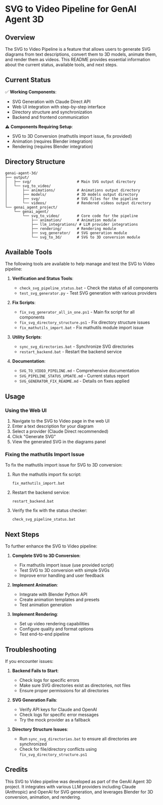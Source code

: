 # SVG to Video Pipeline for GenAI Agent 3D

## Overview

The SVG to Video Pipeline is a feature that allows users to generate SVG diagrams from text descriptions, convert them to 3D models, animate them, and render them as videos. This README provides essential information about the current status, available tools, and next steps.

## Current Status

✅ **Working Components**:
- SVG Generation with Claude Direct API
- Web UI integration with step-by-step interface
- Directory structure and synchronization
- Backend and frontend communication

⚠️ **Components Requiring Setup**:
- SVG to 3D Conversion (mathutils import issue, fix provided)
- Animation (requires Blender integration)
- Rendering (requires Blender integration)

## Directory Structure

```
genai-agent-3d/
├── output/
│   ├── svg/                     # Main SVG output directory
│   └── svg_to_video/
│       ├── animations/          # Animations output directory
│       ├── models/              # 3D models output directory
│       ├── svg/                 # SVG files for the pipeline
│       └── videos/              # Rendered videos output directory
└── genai_agent_project/
    └── genai_agent/
        └── svg_to_video/        # Core code for the pipeline
            ├── animation/       # Animation module
            ├── llm_integrations/ # LLM provider integrations
            ├── rendering/       # Rendering module
            ├── svg_generator/   # SVG generation module
            └── svg_to_3d/       # SVG to 3D conversion module
```

## Available Tools

The following tools are available to help manage and test the SVG to Video pipeline:

1. **Verification and Status Tools**:
   - `check_svg_pipeline_status.bat` - Check the status of all components
   - `test_svg_generator.py` - Test SVG generation with various providers

2. **Fix Scripts**:
   - `fix_svg_generator_all_in_one.ps1` - Main fix script for all components
   - `fix_svg_directory_structure.ps1` - Fix directory structure issues
   - `fix_mathutils_import.bat` - Fix mathutils module import issue

3. **Utility Scripts**:
   - `sync_svg_directories.bat` - Synchronize SVG directories
   - `restart_backend.bat` - Restart the backend service

4. **Documentation**:
   - `SVG_TO_VIDEO_PIPELINE.md` - Comprehensive documentation
   - `SVG_PIPELINE_STATUS_UPDATE.md` - Current status report
   - `SVG_GENERATOR_FIX_README.md` - Details on fixes applied

## Usage

### Using the Web UI

1. Navigate to the SVG to Video page in the web UI
2. Enter a text description for your diagram
3. Select a provider (Claude Direct recommended)
4. Click "Generate SVG"
5. View the generated SVG in the diagrams panel

### Fixing the mathutils Import Issue

To fix the mathutils import issue for SVG to 3D conversion:

1. Run the mathutils import fix script:
   ```
   fix_mathutils_import.bat
   ```

2. Restart the backend service:
   ```
   restart_backend.bat
   ```

3. Verify the fix with the status checker:
   ```
   check_svg_pipeline_status.bat
   ```

## Next Steps

To further enhance the SVG to Video pipeline:

1. **Complete SVG to 3D Conversion**:
   - Fix mathutils import issue (use provided script)
   - Test SVG to 3D conversion with simple SVGs
   - Improve error handling and user feedback

2. **Implement Animation**:
   - Integrate with Blender Python API
   - Create animation templates and presets
   - Test animation generation

3. **Implement Rendering**:
   - Set up video rendering capabilities
   - Configure quality and format options
   - Test end-to-end pipeline

## Troubleshooting

If you encounter issues:

1. **Backend Fails to Start**:
   - Check logs for specific errors
   - Make sure SVG directories exist as directories, not files
   - Ensure proper permissions for all directories

2. **SVG Generation Fails**:
   - Verify API keys for Claude and OpenAI
   - Check logs for specific error messages
   - Try the mock provider as a fallback

3. **Directory Structure Issues**:
   - Run `sync_svg_directories.bat` to ensure all directories are synchronized
   - Check for file/directory conflicts using `fix_svg_directory_structure.ps1`

## Credits

This SVG to Video pipeline was developed as part of the GenAI Agent 3D project. It integrates with various LLM providers including Claude (Anthropic) and OpenAI for SVG generation, and leverages Blender for 3D conversion, animation, and rendering.

